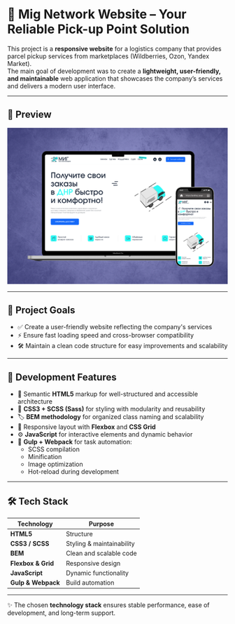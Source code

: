 # 🚀 Mig Network Website – Your Reliable Pick-up Point Solution

This project is a **responsive website** for a logistics company that provides parcel pickup services from marketplaces (Wildberries, Ozon, Yandex Market).  
The main goal of development was to create a **lightweight, user-friendly, and maintainable** web application that showcases the company’s services and delivers a modern user interface.

---

## 📸 Preview
![Preview](preview.png)

---

## 🎯 Project Goals
- ✅ Create a user-friendly website reflecting the company's services  
- ⚡ Ensure fast loading speed and cross-browser compatibility  
- 🛠️ Maintain a clean code structure for easy improvements and scalability  

---

## 🧩 Development Features
- 📐 Semantic **HTML5** markup for well-structured and accessible architecture  
- 🎨 **CSS3 + SCSS (Sass)** for styling with modularity and reusability  
- 🏷️ **BEM methodology** for organized class naming and scalability  
- 📱 Responsive layout with **Flexbox** and **CSS Grid**  
- ⚙️ **JavaScript** for interactive elements and dynamic behavior  
- 🔄 **Gulp + Webpack** for task automation:  
  - SCSS compilation  
  - Minification  
  - Image optimization  
  - Hot-reload during development  

---

## 🛠️ Tech Stack
| Technology  | Purpose |
|-------------|---------|
| **HTML5**   | Structure |
| **CSS3 / SCSS** | Styling & maintainability |
| **BEM**     | Clean and scalable code |
| **Flexbox & Grid** | Responsive design |
| **JavaScript** | Dynamic functionality |
| **Gulp & Webpack** | Build automation |

---

✨ The chosen **technology stack** ensures stable performance, ease of development, and long-term support.
